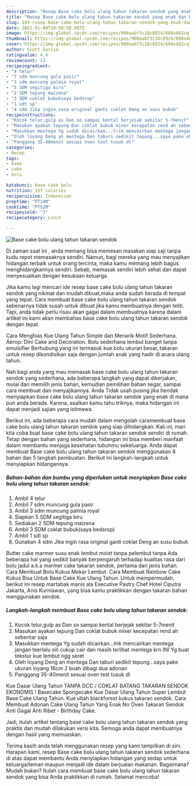 ```yaml
---
description: "Resep Base cake bolu ulang tahun takaran sendok yang enak dan Mudah Dibuat"
title: "Resep Base cake bolu ulang tahun takaran sendok yang enak dan Mudah Dibuat"
slug: 393-resep-base-cake-bolu-ulang-tahun-takaran-sendok-yang-enak-dan-mudah-dibuat
date: 2021-01-09T20:58:50.807Z
image: https://img-global.cpcdn.com/recipes/900aabf3c18c8924/680x482cq70/base-cake-bolu-ulang-tahun-takaran-sendok-foto-resep-utama.jpg
thumbnail: https://img-global.cpcdn.com/recipes/900aabf3c18c8924/680x482cq70/base-cake-bolu-ulang-tahun-takaran-sendok-foto-resep-utama.jpg
cover: https://img-global.cpcdn.com/recipes/900aabf3c18c8924/680x482cq70/base-cake-bolu-ulang-tahun-takaran-sendok-foto-resep-utama.jpg
author: Scott Garcia
ratingvalue: 4.4
reviewcount: 13
recipeingredient:
- "4 telur"
- "7 sdm muncung gula pasir"
- "3 sdm muncung palmia royal"
- "5 SDM segitiga biru"
- "2 SDM tepung maizena"
- "3 SDM coklat bubuksaya bedsrop"
- "1 sdt sp"
- "4 sdm Jika ingin rasa original ganti coklat Deng an susu bubuk"
recipeinstructions:
- "Kocok telur,gulp as Dan so sampai kental berjejak sekitar 5-7menit"
- "Masukan ayakan tepung Dan coklat bubuk mixer kecepatan rend ah sebentar saja"
- "Masukkan mentega Yg sudah dicairkan...trik mencairkan mentega jangan teerlalu oili cukup cair dan masih terlihat mentega krn INI Yg buat tekstur kue lembut ngg seret"
- "Oleh loyang Deng an mentega Dan taburi sedikit tepung...saya pake ukuran loyang 16cm 2 buah dibagi dua adonan"
- "Panggang 35-40menit sesuai oven test tusuk dl"
categories:
- Resep
tags:
- base
- cake
- bolu

katakunci: base cake bolu 
nutrition: 157 calories
recipecuisine: Indonesian
preptime: "PT14M"
cooktime: "PT52M"
recipeyield: "3"
recipecategory: Lunch

---
```



![Base cake bolu ulang tahun takaran sendok](https://img-global.cpcdn.com/recipes/900aabf3c18c8924/680x482cq70/base-cake-bolu-ulang-tahun-takaran-sendok-foto-resep-utama.jpg)

Di zaman  saat ini , anda memang bisa memesan masakan siap saji tanpa kudu repot memasaknya sendiri. Namun, bagi mereka yang mau menyajikan hidangan terbaik untuk orang tercinta, maka kamu memang lebih bagus menghidangkannya sendiri. Sebab, memasak sendiri lebih sehat dan dapat menyesuaikan dengan kesukaan keluarga.

Jika kamu lagi mencari ide resep base cake bolu ulang tahun takaran sendok yang nikmat dan mudah dibuat,maka anda sudah berada di tempat yang tepat. Cara membuat base cake bolu ulang tahun takaran sendok  sebenarnya tidak susah untuk dibuat jika kamu membuatnya dengan teliti. Tapi, anda tidak perlu risau akan gagal dalam membuatnya 
karena dalam artikel ini kami akan membahas base cake bolu ulang tahun takaran sendok dengan tepat.  

Cara Menghias Kue Ulang Tahun Simple dan Menarik Motif Sederhana. Автор: Dini Cake and Decoration. Bolu sederhana lembut banget tanpa emulsifier Berhubung yang ini termasuk kue bolu ukuran besar, takaran untuk resep dikondisikan saja dengan jumlah anak yang hadir di acara ulang tahun.

Nah bagi anda yang mau memasak base cake bolu ulang tahun takaran sendok yang sederhana, ada beberapa langkah yang dapat dikerjakan, mulai dari memilih jenis bahan, kemudian pemilihan bahan segar, sampai cara membuat dan menyajikannya. Anda Tidak usah pusing jika hendak menyiapkan base cake bolu ulang tahun takaran sendok yang enak di mana pun anda berada. Karena, asalkan kamu  tahu triknya, maka hidangan ini dapat menjadi sajian yang istimewa.

Berikut ini, ada beberapa cara mudah dalam mengolah caramembuat base cake bolu ulang tahun takaran sendok yang siap dihidangkan. Kali ini, mari kita coba buat base cake bolu ulang tahun takaran sendok sendiri di rumah. Tetap dengan bahan yang sederhana, hidangan ini bisa memberi manfaat dalam membantu menjaga kesehatan tubuhmu sekeluarga. Anda dapat membuat Base cake bolu ulang tahun takaran sendok menggunakan 8 bahan dan 5 langkah pembuatan. Berikut ini langkah-langkah untuk menyiapkan hidangannya.

<!--inarticleads1-->

##### Bahan-bahan dan bumbu yang diperlukan untuk menyiapkan Base cake bolu ulang tahun takaran sendok:

1. Ambil 4 telur
1. Ambil 7 sdm muncung gula pasir
1. Ambil 3 sdm muncung palmia royal
1. Siapkan 5 SDM segitiga biru
1. Sediakan 2 SDM tepung maizena
1. Ambil 3 SDM coklat bubuk(saya bedsrop)
1. Ambil 1 sdt sp
1. Gunakan 4 sdm Jika ingin rasa original ganti coklat Deng an susu bubuk


Butter cake marmer susu enak lembut moist tanpa pelembut tanpa Ada beberapa hal yang sedikit banyak berpengaruh terhadap kualitas rasa dari bolu jadul a.k.a marmer cake takaran sendok, pertama dari jenis bahan. Cara Membuat Bolu Kukus Mekar Lembut. Cara Membuat Rainbow Cake Kukus Bisa Untuk Base Cake Kue Ulang Tahun. Untuk mempermudah, berikut ini resep martabak manis ala Executive Pastry Chef Hotel Ciputra Jakarta, Anis Kurniawan, yang bisa kamu praktikkan dengan takaran bahan menggunakan sendok. 

<!--inarticleads2-->

##### Langkah-langkah membuat Base cake bolu ulang tahun takaran sendok:

1. Kocok telur,gulp as Dan so sampai kental berjejak sekitar 5-7menit
1. Masukan ayakan tepung Dan coklat bubuk mixer kecepatan rend ah sebentar saja
1. Masukkan mentega Yg sudah dicairkan...trik mencairkan mentega jangan teerlalu oili cukup cair dan masih terlihat mentega krn INI Yg buat tekstur kue lembut ngg seret
1. Oleh loyang Deng an mentega Dan taburi sedikit tepung...saya pake ukuran loyang 16cm 2 buah dibagi dua adonan
1. Panggang 35-40menit sesuai oven test tusuk dl


Kue Dasar Ulang Tahun TANPA DCC / COKLAT BATANG TAKARAN SENDOK EKONOMIS ! Basecake Spongecake Kue Dasar Ulang Tahun Super Lembut Base Cake Ulang Tahun. Kue ultah blackforest kukus takaran sendok. Cara Membuat Adonan Cake Ulang Tahun Yang Enak No Oven Takaran Sendok Anti Gagal Anti Ribet - Birthday Cake. 

Jadi, itulah artikel tentang  base cake bolu ulang tahun takaran sendok  yang praktis dan mudah dilakukan versi kita. Semoga anda dapat membuatnya dengan hasil yang memuaskan. 

Terima kasih anda telah menggunakan resep yang kami tampilkan di sini. Harapan kami, resep  Base cake bolu ulang tahun takaran sendok sederhana di atas dapat membantu Anda menyiapkan hidangan yang sedap untuk keluarga/teman maupun menjadi ide dalam berjualan makanan. Bagaimana? Mudah bukan? Itulah cara membuat base cake bolu ulang tahun takaran sendok yang bisa Anda praktikkan di rumah. Selamat mencoba!

